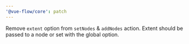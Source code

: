 ```yaml
---
'@vue-flow/core': patch
---
```


Remove `extent` option from `setNodes` & `addNodes` action. Extent should be passed to a node or set with the global option.
